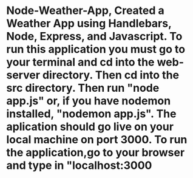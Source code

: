 # Node-Weather-App, Created a Weather App using Handlebars, Node, Express, and Javascript. To run this application you must go to your terminal and cd into the web-server directory. Then cd into the src directory. Then run "node app.js" or, if you have nodemon installed, "nodemon app.js". The aplication should go live on your local machine on port 3000. To run the application,go to your browser and type in "localhost:3000
